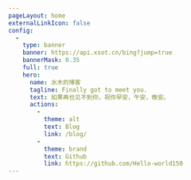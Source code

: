 ```yaml
---
pageLayout: home
externalLinkIcon: false
config:
  -
    type: banner
    banner: https://api.xsot.cn/bing?jump=true
    bannerMask: 0.35
    full: true
    hero:
      name: 水木的博客
      tagline: Finally got to meet you.
      text: 如果再也见不到你，祝你早安，午安，晚安。
      actions:
        -
          theme: alt
          text: Blog
          link: /blog/
        -
          theme: brand
          text: Github
          link: https://github.com/Hello-world150
---
```

